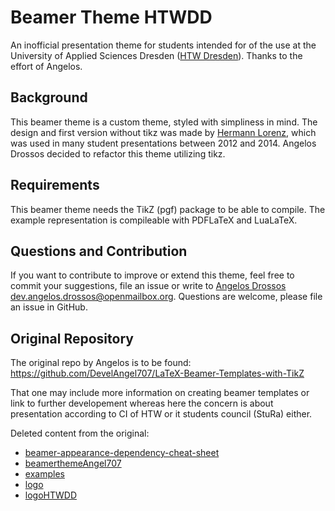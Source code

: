 Beamer Theme HTWDD
==================

An inofficial presentation theme for students intended for of the use
at the University of Applied Sciences Dresden ([HTW Dresden]).
Thanks to the effort of Angelos.

[HTW Dresden]: http://htw-dresden.de/

Background
----------

This beamer theme is a custom theme, styled with simpliness in mind.
The design and first version without tikz was made by [Hermann Lorenz],
which was used in many student presentations between 2012 and 2014.
Angelos Drossos decided to refactor this theme utilizing tikz.

[Hermann Lorenz]: http://www.stura.htw-dresden.de/members/HermannLorenz

Requirements
------------

This beamer theme needs the TikZ (pgf) package to be able to compile.
The example representation is compileable with PDFLaTeX and LuaLaTeX.


Questions and Contribution
--------------------------

If you want to contribute to improve or extend this theme,
feel free to commit your suggestions, file an issue or
write to [Angelos Drossos] <dev.angelos.drossos@openmailbox.org>.
Questions are welcome, please file an issue in GitHub.

[Angelos Drossos]: https://github.com/DevelAngel707

Original Repository
-------------------

The original repo by Angelos is to be found:
https://github.com/DevelAngel707/LaTeX-Beamer-Templates-with-TikZ

That one may include more information on creating beamer templates
or link to further developement whereas here the concern is about
presentation according to CI of HTW or it students council (StuRa)
either.

Deleted content from the original:
* [beamer-appearance-dependency-cheat-sheet](https://github.com/DevelAngel707/LaTeX-Beamer-Templates-with-TikZ/tree/master/beamer-appearance-dependency-cheat-sheet)
* [beamerthemeAngel707](https://github.com/DevelAngel707/LaTeX-Beamer-Templates-with-TikZ/tree/master/beamerthemeAngel707)
* [examples](https://github.com/DevelAngel707/LaTeX-Beamer-Templates-with-TikZ/tree/master/examples)
* [logo](https://github.com/DevelAngel707/LaTeX-Beamer-Templates-with-TikZ/tree/master/logo)
* [logoHTWDD](https://github.com/DevelAngel707/LaTeX-Beamer-Templates-with-TikZ/tree/master/logoHTWDD)

